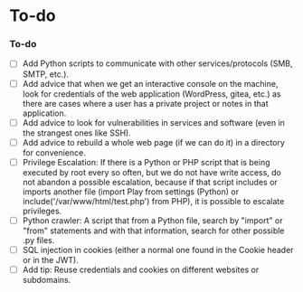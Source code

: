# To-do

### To-do

* [ ] Add Python scripts to communicate with other services/protocols (SMB, SMTP, etc.).
* [ ] Add advice that when we get an interactive console on the machine, look for credentials of the web application (WordPress, gitea, etc.) as there are cases where a user has a private project or notes in that application.
* [ ] Add advice to look for vulnerabilities in services and software (even in the strangest ones like SSH).
* [ ] Add advice to rebuild a whole web page (if we can do it) in a directory for convenience.
* [ ] Privilege Escalation: If there is a Python or PHP script that is being executed by root every so often, but we do not have write access, do not abandon a possible escalation, because if that script includes or imports another file (import Play from settings (Python) or include('/var/www/html/test.php') from PHP), it is possible to escalate privileges.
* [ ] Python crawler: A script that from a Python file, search by "import" or "from" statements and with that information, search for other possible .py files.
* [ ] SQL injection in cookies (either a normal one found in the Cookie header or in the JWT).
* [ ] Add tip: Reuse credentials and cookies on different websites or subdomains.

